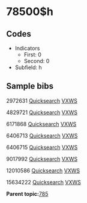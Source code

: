 # 78500$h

## Codes

-   Indicators
    -   First: 0
    -   Second: 0
-   Subfield: h

## Sample bibs

2972631 [Quicksearch](https://search.library.yale.edu/catalog/2972631) [VXWS](http://prodorbis.library.yale.edu:7014/vxws/GetHoldingsService?bibId=2972631)

4829721 [Quicksearch](https://search.library.yale.edu/catalog/4829721) [VXWS](http://prodorbis.library.yale.edu:7014/vxws/GetHoldingsService?bibId=4829721)

6171868 [Quicksearch](https://search.library.yale.edu/catalog/6171868) [VXWS](http://prodorbis.library.yale.edu:7014/vxws/GetHoldingsService?bibId=6171868)

6406713 [Quicksearch](https://search.library.yale.edu/catalog/6406713) [VXWS](http://prodorbis.library.yale.edu:7014/vxws/GetHoldingsService?bibId=6406713)

6406715 [Quicksearch](https://search.library.yale.edu/catalog/6406715) [VXWS](http://prodorbis.library.yale.edu:7014/vxws/GetHoldingsService?bibId=6406715)

9017992 [Quicksearch](https://search.library.yale.edu/catalog/9017992) [VXWS](http://prodorbis.library.yale.edu:7014/vxws/GetHoldingsService?bibId=9017992)

12010586 [Quicksearch](https://search.library.yale.edu/catalog/12010586) [VXWS](http://prodorbis.library.yale.edu:7014/vxws/GetHoldingsService?bibId=12010586)

15634222 [Quicksearch](https://search.library.yale.edu/catalog/15634222) [VXWS](http://prodorbis.library.yale.edu:7014/vxws/GetHoldingsService?bibId=15634222)

**Parent topic:**[785](../../tags/785/785.md)

